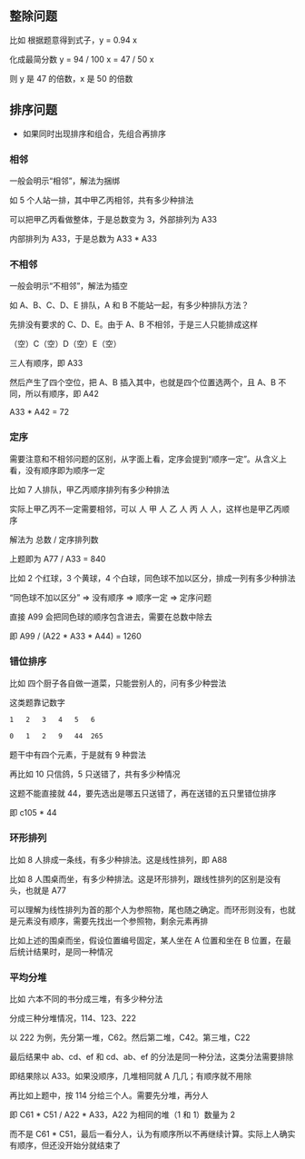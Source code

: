 ## 整除问题

比如 根据题意得到式子，y = 0.94 x

化成最简分数 y = 94 / 100 x = 47 / 50 x

则 y 是 47 的倍数，x 是 50 的倍数

## 排序问题

- 如果同时出现排序和组合，先组合再排序

### 相邻

一般会明示“相邻”，解法为捆绑

如 5 个人站一排，其中甲乙丙相邻，共有多少种排法

可以把甲乙丙看做整体，于是总数变为 3，外部排列为 A33

内部排列为 A33，于是总数为 A33 \* A33

### 不相邻

一般会明示“不相邻”，解法为插空

如 A、B、C、D、E 排队，A 和 B 不能站一起，有多少种排队方法？

先排没有要求的 C、D、E。由于 A、B 不相邻，于是三人只能排成这样

（空）C（空）D（空）E（空）

三人有顺序，即 A33

然后产生了四个空位，把 A、B 插入其中，也就是四个位置选两个，且 A、B 不同，所以有顺序，即 A42

A33 \* A42 = 72

### 定序

需要注意和不相邻问题的区别，从字面上看，定序会提到“顺序一定”。从含义上看，没有顺序即为顺序一定

比如 7 人排队，甲乙丙顺序排列有多少种排法

实际上甲乙丙不一定需要相邻，可以 人 甲 人 乙 人 丙 人 人，这样也是甲乙丙顺序

解法为 总数 / 定序排列数

上题即为 A77 / A33 = 840

比如 2 个红球，3 个黄球，4 个白球，同色球不加以区分，排成一列有多少种排法

“同色球不加以区分” => 没有顺序 => 顺序一定 => 定序问题

直接 A99 会把同色球的顺序包含进去，需要在总数中除去

即 A99 / (A22 \* A33 \* A44) = 1260

### 错位排序

比如 四个厨子各自做一道菜，只能尝别人的，问有多少种尝法

这类题靠记数字

```bash
1   2   3   4   5   6

0   1   2   9   44  265
```

题干中有四个元素，于是就有 9 种尝法

再比如 10 只信鸽，5 只送错了，共有多少种情况

这题不能直接就 44，要先选出是哪五只送错了，再在送错的五只里错位排序

即 c105 \* 44

### 环形排列

比如 8 人排成一条线，有多少种排法。这是线性排列，即 A88

比如 8 人围桌而坐，有多少种排法。这是环形排列，跟线性排列的区别是没有头，也就是 A77

可以理解为线性排列为首的那个人为参照物，尾也随之确定。而环形则没有，也就是元素没有顺序，需要先找出一个参照物，剩余元素再排

比如上述的围桌而坐，假设位置编号固定，某人坐在 A 位置和坐在 B 位置，在最后统计结果时，是同一种情况

### 平均分堆

比如 六本不同的书分成三堆，有多少种分法

分成三种分堆情况，114、123、222

以 222 为例，先分第一堆，C62。然后第二堆，C42。第三堆，C22

最后结果中 ab、cd、ef 和 cd、ab、ef 的分法是同一种分法，这类分法需要排除

即结果除以 A33。如果没顺序，几堆相同就 A 几几；有顺序就不用除

再比如上题中，按 114 分给三个人。需要先分堆，再分人

即 C61 \* C51 / A22 \* A33，A22 为相同的堆（1 和 1）数量为 2

而不是 C61 \* C51，最后一看分人，认为有顺序所以不再继续计算。实际上人确实有顺序，但还没开始分就结束了
